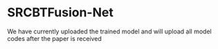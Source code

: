 # SRCBTFusion-Net
We have currently uploaded the trained model and will upload all model codes after the paper is received
